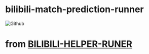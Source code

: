 # bilibili-match-prediction-runner 
![Github](https://img.shields.io/github/license/My-Github-Repositories/bilibili-helper-runer)
# from [BILIBILI-HELPER-RUNER](https://github.com/KurenaiRyu/bilibili-helper-runer)
